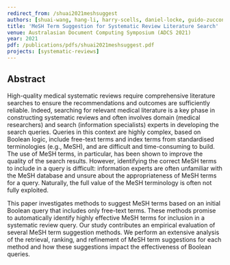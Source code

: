 ```yaml
---
redirect_from: /shuai2021meshsuggest
authors: [shuai-wang, hang-li, harry-scells, daniel-locke, guido-zuccon]
title: 'MeSH Term Suggestion for Systematic Review Literature Search'
venue: Australasian Document Computing Symposium (ADCS 2021)
year: 2021
pdf: /publications/pdfs/shuai2021meshsuggest.pdf
projects: [systematic-reviews]
---
```


## Abstract
High-quality medical systematic reviews require comprehensive literature searches to ensure the recommendations and outcomes are sufficiently reliable. Indeed, searching for relevant medical literature is a key phase in constructing systematic reviews and often involves domain (medical researchers) and search (information specialists) experts in developing the search queries. Queries in this context are highly complex, based on Boolean logic, include free-text terms and index terms from standardised terminologies (e.g., MeSH), and are difficult and time-consuming to build. The use of MeSH terms, in particular, has been shown to improve the quality of the search results. However, identifying the correct MeSH terms to include in a query is difficult: information experts are often unfamiliar with the MeSH database and unsure about the appropriateness of MeSH terms for a query. Naturally, the full value of the MeSH terminology is often not fully exploited.

This paper investigates methods to suggest MeSH terms based on an initial Boolean query that includes only free-text terms. These methods promise to automatically identify highly effective MeSH terms for inclusion in a systematic review query. Our study contributes an empirical evaluation of several MeSH term suggestion methods. We perform an extensive analysis of the retrieval, ranking, and refinement of MeSH term suggestions for each method and how these suggestions impact the effectiveness of Boolean queries.